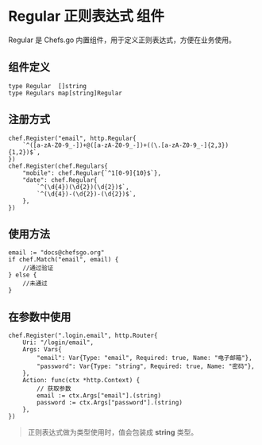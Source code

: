 # Regular 正则表达式 组件

Regular 是 Chefs.go 内置组件，用于定义正则表达式，方便在业务使用。

## 组件定义

```golang
type Regular  []string
type Regulars map[string]Regular
```

## 注册方式

```golang
chef.Register("email", http.Regular{
	`^([a-zA-Z0-9_-])+@([a-zA-Z0-9_-])+((\.[a-zA-Z0-9_-]{2,3}){1,2})$`,
})
chef.Register(chef.Regulars{
	"mobile": chef.Regular{`^1[0-9]{10}$`},
	"date": chef.Regular{
		`^(\d{4})(\d{2})(\d{2})$`,
		`^(\d{4})-(\d{2})-(\d{2})$`,
	},
})
```


## 使用方法

```golang
email := "docs@chefsgo.org"
if chef.Match("email", email) {
	//通过验证
} else {
	//未通过
}
```


## 在参数中使用

```golang
chef.Register(".login.email", http.Router{
	Uri: "/login/email",
	Args: Vars{
		"email": Var{Type: "email", Required: true, Name: "电子邮箱"},
        "password": Var{Type: "string", Required: true, Name: "密码"},
	},
	Action: func(ctx *http.Context) {
		// 获取参数
		email := ctx.Args["email"].(string)
        password := ctx.Args["password"].(string)
	},
})
```

> 正则表达式做为类型使用时，值会包装成 **string** 类型。
